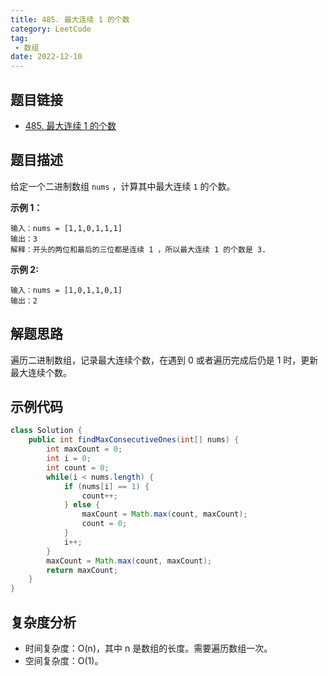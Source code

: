 ```yaml
---
title: 485. 最大连续 1 的个数
category: LeetCode
tag:
 - 数组
date: 2022-12-10
---
```


## 题目链接

- [485. 最大连续 1 的个数](https://leetcode.cn/problems/max-consecutive-ones/)

## 题目描述 <Badge text="简单" type="tip"/>

给定一个二进制数组 `nums` ，计算其中最大连续 `1` 的个数。

**示例 1：**

```
输入：nums = [1,1,0,1,1,1]
输出：3
解释：开头的两位和最后的三位都是连续 1 ，所以最大连续 1 的个数是 3.
```

**示例 2:**

```
输入：nums = [1,0,1,1,0,1]
输出：2
```

## 解题思路

遍历二进制数组，记录最大连续个数，在遇到 0 或者遍历完成后仍是 1 时，更新最大连续个数。

## 示例代码

```java
class Solution {
    public int findMaxConsecutiveOnes(int[] nums) {
        int maxCount = 0;
        int i = 0;
        int count = 0;
        while(i < nums.length) {
            if (nums[i] == 1) {
                count++;
            } else {
                maxCount = Math.max(count, maxCount);
                count = 0;
            }
            i++;
        }
        maxCount = Math.max(count, maxCount);
        return maxCount;
    }
}
```

## 复杂度分析

- 时间复杂度：O(n)，其中 n 是数组的长度。需要遍历数组一次。
- 空间复杂度：O(1)。
